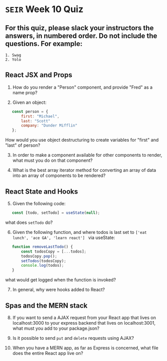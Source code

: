 # `SEIR` Week 10 Quiz
## For this quiz, please slack your instructors the answers, in numbered order. Do not include the questions. For example:
    1. Swag
    2. Yolo

## React JSX and Props

1. How do you render a "Person" component, and provide "Fred" as a name prop?


 2. Given an object: 
 ```js
    const person = {
        first: "Michael",
        last: "Scott"
        company: "Dunder Mifflin"
    };

 ```
 How would you use object destructuring to create variables for "first" and "last" of person?
 


 3. In order to make a component available for other components to render, what must you do on that component?


4. What is the best array iterator method for converting an array of data into an array of components to be rendered?


 ## React State and Hooks

 5. Given the following code: 
 ```js 
    const [todo, setTodo] = useState(null);
 ```
 what does ``setTodo`` do?


 6. Given the following function, and where todos is last set to ``['eat lunch', 'ace GA', 'learn react'] `` via useState:
 ```js
    function removeLastTodo() {
        const todosCopy = [...todos];
        todosCopy.pop();
        setTodos(todosCopy);
        console.log(todos);
    }

 ```
 what would get logged when the function is invoked?
 

 7. In general, why were hooks added to React?


 ## Spas and the MERN stack

 8. If you want to send a AJAX request from your React app that lives on localhost:3000 to your express backend that lives on localhost:3001, what must you add to your package.json?


 9. Is it possible to send ``put`` and ``delete`` requests using AJAX?


 10. When you have a MERN app, as far as Express is concerned, what file does the entire React app live on?
